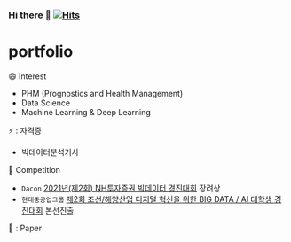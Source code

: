 ### Hi there 👋  [![Hits](https://hits.seeyoufarm.com/api/count/incr/badge.svg?url=https%3A%2F%2Fgithub.com%2Fwlgns8469&count_bg=%2379C83D&title_bg=%23555555&icon=&icon_color=%23E7E7E7&title=hits&edge_flat=false)](https://hits.seeyoufarm.com)

<!--
**wlgns8469/wlgns8469** is a ✨ _special_ ✨ repository because its `README.md` (this file) appears on your GitHub profile.

Here are some ideas to get you started:

- 🔭 I’m currently working on ...
- 🌱 I’m currently learning ...
- 👯 I’m looking to collaborate on ...
- 🤔 I’m looking for help with ...
- 💬 Ask me about ...
- 📫 How to reach me: ...
- 😄 Pronouns: ...
- ⚡ Fun fact: ...
-->
# portfolio


:smile: Interest

- PHM (Prognostics and Health Management) 
- Data Science
- Machine Learning & Deep Learning

⚡ : 자격증
- 빅데이터분석기사

:triangular_flag_on_post: Competition

 - `Dacon`  [2021년(제2회) NH투자증권 빅데이터 경진대회](https://dacon.io/competitions/official/235798) 장려상
 - `현대중공업그룹` [제2회 조선/해양산업 디지털 혁신을 위한 BIG DATA / AI 대학생 경진대회](https://hicontest.hhi.co.kr/) 본선진출

🔭 : Paper

